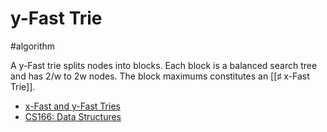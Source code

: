 # y-Fast Trie

#algorithm

A y-Fast trie splits nodes into blocks. Each block is a balanced search tree and has 2/w to 2w nodes. The block maximums constitutes an [[♯ x-Fast Trie]].

* [x-Fast and y-Fast Tries](https://www.dropbox.com/s/0iujgypn9za2pog/CS166%20-%20x-Fast%20and%20y-Fast%20Tries.pdf?dl=0)
* [CS166: Data Structures](http://web.stanford.edu/class/cs166/)
